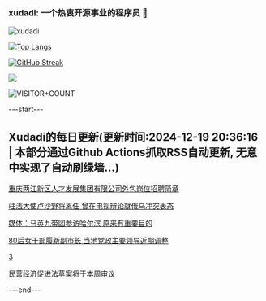 ### xudadi: 一个热衷开源事业的程序员 👋

![xudadi](https://github-readme-stats-git-masterorgs-github-readme-stats-team.vercel.app/api?username=xudadi)

[![Top Langs](https://github-readme-stats.vercel.app/api/top-langs/?username=xudadi)](https://github.com/anuraghazra/github-readme-stats)

[![GitHub Streak](https://streak-stats.demolab.com?user=xudadi&locale=zh_Hans)](https://git.io/streak-stats)

![](https://raw.githubusercontent.com/xudadi/xudadi/main/assets/github-contribution-grid-snake.svg)

![VISITOR+COUNT](https://komarev.com/ghpvc/?username=xudadi&label=VISITOR+COUNT)


---start---

## Xudadi的每日更新(更新时间:2024-12-19 20:36:16 | 本部分通过Github Actions抓取RSS自动更新, 无意中实现了自动刷绿墙...)

[重庆两江新区人才发展集团有限公司外包岗位招聘简章](https://www.gongkaoleida.com/article/2236391)

[驻法大使卢沙野将离任 曾在电视辩论就俄乌冲突表态](https://m.163.com/news/article/JJP4S3NG05129QAF.html)

[媒体：马英九带团参访哈尔滨 原来有重要目的](https://m.163.com/news/article/JJOS09T90550A0OW.html)

[80后女干部履新副市长 当地党政主要领导近期调整](https://m.163.com/news/article/JJP3QNR2055040N3.html)

[3](https://m.163.com/touch/news/sub/domestic)

[民营经济促进法草案将于本周审议](https://m.163.com/news/article/JJP3BNTB000189PS.html)

---end---
